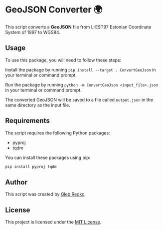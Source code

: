 # GeoJSON Converter 🌍
This script converts a **GeoJSON** file from L-EST97 Estonian Coordinate System of 1997 to WGS84.

## Usage
To use this package, you will need to follow these steps:

Install the package by running `pip install --target . ConvertGeoJson` in your terminal or command prompt.

Run the package by running `python -m ConvertGeoJson <input_file>.json` in your terminal or command prompt.

The converted GeoJSON will be saved to a file called `output.json` in the same directory as the input file.

## Requirements
The script requires the following Python packages:

* pyproj
* tqdm

You can install these packages using pip:

```bash
pip install pyproj tqdm
```

## Author
This script was created by [Gleb Redko](github.com/glebred).

## License
This project is licensed under the [MIT License](LICENSE).